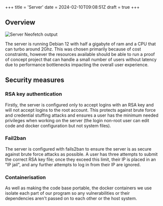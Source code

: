 +++
title = 'Server'
date = 2024-02-10T09:08:51Z
draft = true
+++
## Overview

![Server Neofetch output](/images/server_specs.webp)

The server is running Debian 12 with half a gigabyte of ram and a CPU that can turbo around 2Ghz. This was chosen primarily because of cost constraints, however the resources available should be able to run a proof of concept project that can handle a small number of users without latency due to performance bottlenecks impacting the overall user experience. 

## Security measures

### RSA key authentication

Firstly, the server is configured only to accept logins with an RSA key and will not accept logins to the root account. This protects against brute force and credential stuffing attacks and ensures a user has the  minimum needed privileges when working on the server (the login non-root user can edit code and docker configuration but not system files).

### Fail2ban

The server is configured with fails2ban to ensure the server is as secure against brute force attacks as possible. A user has three attempts to submit the correct RSA key file; once they exceed this limit, their IP is placed in an "IP jail", and any further attempts to log in from their IP are ignored.

### Containerisation

As well as making the code base portable, the docker containers we use isolate each part of our program so any vulnerabilities or their dependencies aren't passed on to each other or the host system.
